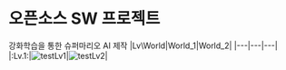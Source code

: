 # 오픈소스 SW 프로젝트
강화학습을 통한 슈퍼마리오 AI 제작
|Lv\World|World_1|World_2|
|---|---|---|
|:Lv.1:|![testLv1](https://user-images.githubusercontent.com/98371516/212639692-24d980dc-0574-4697-888e-682a20db1321.gif)|![testLv2](https://user-images.githubusercontent.com/98371516/212639710-67756de5-3283-4f08-97ff-0b3dcc7ef26b.gif)|
